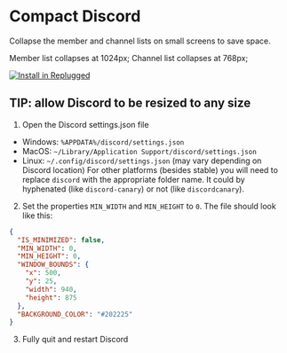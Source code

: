 # Compact Discord

Collapse the member and channel lists on small screens to save space.

Member list collapses at 1024px; Channel list collapses at 768px;

[![Install in Replugged](https://img.shields.io/badge/-Install%20in%20Replugged-blue?style=for-the-badge&logo=none)](https://replugged.dev/install?identifier=asportnoy/compact-discord&source=github)

## TIP: allow Discord to be resized to any size

1. Open the Discord settings.json file

- Windows: `%APPDATA%/discord/settings.json`
- MacOS: `~/Library/Application Support/discord/settings.json`
- Linux: `~/.config/discord/settings.json` (may vary depending on Discord location) For other
  platforms (besides stable) you will need to replace `discord` with the appropriate folder name. It
  could by hyphenated (like `discord-canary`) or not (like `discordcanary`).

2. Set the properties `MIN_WIDTH` and `MIN_HEIGHT` to `0`. The file should look like this:

```json
{
  "IS_MINIMIZED": false,
  "MIN_WIDTH": 0,
  "MIN_HEIGHT": 0,
  "WINDOW_BOUNDS": {
    "x": 500,
    "y": 25,
    "width": 940,
    "height": 875
  },
  "BACKGROUND_COLOR": "#202225"
}
```

3. Fully quit and restart Discord
